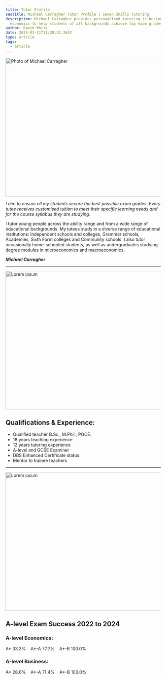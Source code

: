 ```yaml
---
title: Tutor Profile
seoTitle: Michael Carragher Tutor Profile | Seven Skills Tutoring
description: Michael Carragher provides personalised tutoring in business and
  economics to help students of all backgrounds achieve top exam grades.
author: David White
date: 2024-03-11T11:28:32.363Z
type: article
tags:
  - article
---
```

<img src="/_includes/static/img/profile.avif" alt="Photo of Michael Carragher" title="Photo of Michael Carragher" class="Right" width="600px" height="450px" loading="lazy"/>

*I aim to ensure all my students secure the best possible exam grades. Every tutee receives customised tuition to meet their specific learning needs and for the course syllabus they are studying.*

I tutor young people across the ability range and from a wide range of educational backgrounds. My tutees study in a diverse range of educational institutions: Independent schools and colleges, Grammar schools, Academies, Sixth Form colleges and Community schools. I also tutor occasionally home-schooled students, as well as undergraduates studying degree modules in microeconomics and macroeconomics.

***Michael Carragher***

- - -

<img src="/_includes/static/img/pexels-asphotograpy-95916.webp" alt="Lorem ipsum" title="Lorem ipsum" class="Left" width="600px" height="450px" loading="lazy"/>

## Qualifications & Experience:

* Qualified teacher B.Sc., M.Phil., PGCE.
* 18 years teaching experience
* 12 years tutoring experience
* A-level and GCSE Examiner
* DBS Enhanced Certificate status
* Mentor to trainee teachers

- - -

<img src="/_includes/static/img/pexels-asphotograpy-95916.webp" alt="Lorem ipsum" title="Lorem ipsum" class="Right" width="600px" height="450px" loading="lazy"/>

## A-level Exam Success 2022 to 2024

### **A-level Economics:**

A\* 33.3%    A\*-A 77.7%    A*-B 100.0%

### **A-level Business:**

A\* 28.6%    A\*-A 71.4%    A*-B 100.0%
